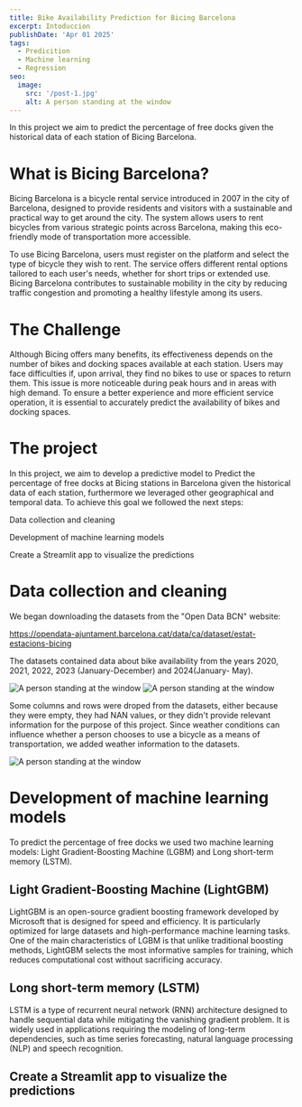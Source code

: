 ```yaml
---
title: Bike Availability Prediction for Bicing Barcelona
excerpt: Intoduccion
publishDate: 'Apr 01 2025'
tags:
  - Predicition
  - Machine learning
  - Regression
seo:
  image:
    src: '/post-1.jpg'
    alt: A person standing at the window
---
```


In this project we aim to predict the percentage of free docks given the historical data of each
station of Bicing Barcelona.

# What is Bicing Barcelona?

Bicing Barcelona is a bicycle rental service introduced in 2007 in the city of Barcelona, designed to provide residents and visitors with a sustainable and practical way to get around the city. The system allows users to rent bicycles from various strategic points across Barcelona, making this eco-friendly mode of transportation more accessible.

To use Bicing Barcelona, users must register on the platform and select the type of bicycle they wish to rent. The service offers different rental options tailored to each user's needs, whether for short trips or extended use. Bicing Barcelona contributes to sustainable mobility in the city by reducing traffic congestion and promoting a healthy lifestyle among its users.


# The Challenge
Although Bicing offers many benefits, its effectiveness depends on the number of bikes and docking spaces available at each station. Users may face difficulties if, upon arrival, they find no bikes to use or spaces to return them. This issue is more noticeable during peak hours and in areas with high demand. To ensure a better experience and more efficient service operation, it is essential to accurately predict the availability of bikes and docking spaces.

# The project

In this project, we aim to develop a predictive model to Predict the percentage of free docks at Bicing stations in Barcelona given the historical data of each station, furthermore we leveraged other geographical and temporal data. To achieve this goal we followed the next steps:

Data collection and cleaning

Development of machine learning models

Create a Streamlit app to visualize the predictions

# Data collection and cleaning
We began downloading the datasets from the "Open Data BCN" website:

https://opendata-ajuntament.barcelona.cat/data/ca/dataset/estat-estacions-bicing

The datasets contained data about bike availability from the years 2020, 2021, 2022, 2023 (January-December) and 2024(January- May).

![A person standing at the window](/Dataset1.png)
![A person standing at the window](/Dataset2.png)

Some columns and rows were droped from the datasets, either because they were empty, they had NAN values, or they didn't provide relevant information for the purpose of this project. Since weather conditions can influence whether a person chooses to use a bicycle as a means of transportation, we added weather information to the datasets.

![A person standing at the window](/Dataset3.png)

# Development of machine learning models
To predict the percentage of free docks we used two machine learning models: Light Gradient-Boosting Machine (LGBM) and Long short-term memory (LSTM).

## Light Gradient-Boosting Machine (LightGBM)
LightGBM is an open-source gradient boosting framework developed by Microsoft that is designed for speed and efficiency. It is particularly optimized for large datasets and high-performance machine learning tasks. One of the main characteristics of LGBM is that unlike traditional boosting methods, LightGBM selects the most informative samples for training, which reduces computational cost without sacrificing accuracy.


## Long short-term memory (LSTM)
LSTM is a type of recurrent neural network (RNN) architecture designed to handle sequential data while mitigating the vanishing gradient problem. It is widely used in applications requiring the modeling of long-term dependencies, such as time series forecasting, natural language processing (NLP) and speech recognition.

## Create a Streamlit app to visualize the predictions